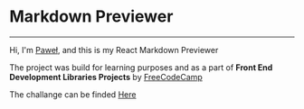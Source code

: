 # Markdown Previewer 
---
Hi, I'm [Paweł](https://github.com/PabloPicas0), and this is my React Markdown Previewer

The project was build for learning purposes and as a part of **Front End Development Libraries Projects** by [FreeCodeCamp](https://www.freecodecamp.org/)

The challange can be finded [Here](https://www.freecodecamp.org/learn/front-end-development-libraries/front-end-development-libraries-projects/build-a-markdown-previewer)
